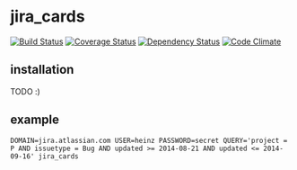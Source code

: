 jira_cards
=========
[![Build Status](https://travis-ci.org/schasse/jira_cards.svg?branch=master)](https://travis-ci.org/schasse/jira_cards) [![Coverage Status](https://coveralls.io/repos/schasse/jira_cards/badge.png)](https://coveralls.io/r/schasse/jira_cards) [![Dependency Status](https://www.versioneye.com/user/projects/5422d1a877825cb439000219/badge.svg?style=flat)](https://www.versioneye.com/user/projects/5422d1a877825cb439000219) [![Code Climate](https://codeclimate.com/repos/5422d3166956803fb801aab7/badges/65b5d28c23f35ea81d75/gpa.svg)](https://codeclimate.com/repos/5422d3166956803fb801aab7/feed)

## installation
TODO :)

## example
`DOMAIN=jira.atlassian.com USER=heinz PASSWORD=secret QUERY='project = P AND issuetype = Bug AND updated >= 2014-08-21 AND updated <= 2014-09-16' jira_cards`
